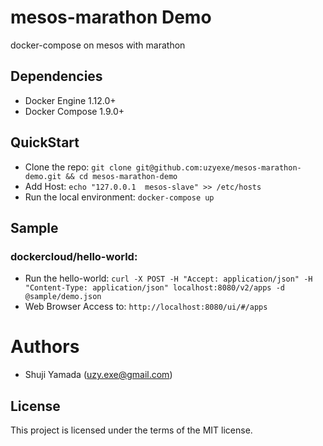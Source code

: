 # mesos-marathon Demo

docker-compose on mesos with marathon

## Dependencies

* Docker Engine 1.12.0+
* Docker Compose 1.9.0+

## QuickStart

* Clone the repo: `git clone git@github.com:uzyexe/mesos-marathon-demo.git && cd mesos-marathon-demo`
* Add Host: `echo "127.0.0.1  mesos-slave" >> /etc/hosts`
* Run the local environment: `docker-compose up`

## Sample

### dockercloud/hello-world:

* Run the hello-world: `curl -X POST -H "Accept: application/json" -H "Content-Type: application/json" localhost:8080/v2/apps -d @sample/demo.json`
* Web Browser Access to: `http://localhost:8080/ui/#/apps`

# Authors

* Shuji Yamada (<uzy.exe@gmail.com>)

## License

This project is licensed under the terms of the MIT license.
